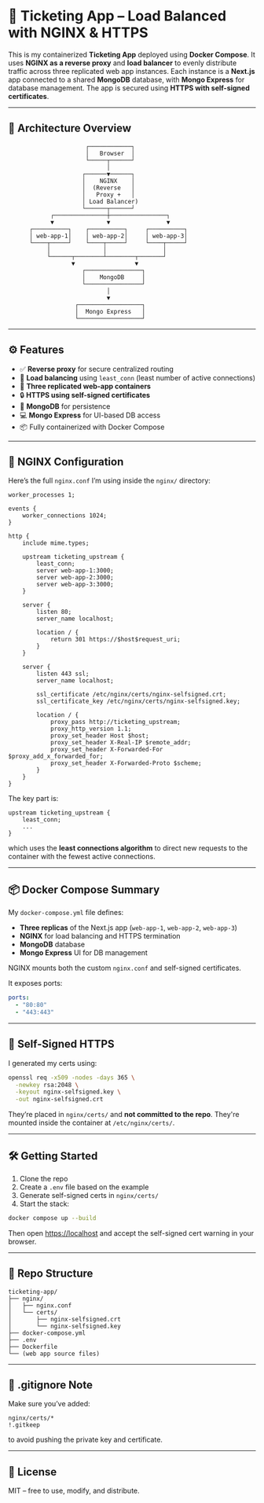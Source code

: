 # 🧾 Ticketing App – Load Balanced with NGINX & HTTPS

This is my containerized **Ticketing App** deployed using **Docker Compose**. It uses **NGINX as a reverse proxy** and **load balancer** to evenly distribute traffic across three replicated web app instances. Each instance is a **Next.js** app connected to a shared **MongoDB** database, with **Mongo Express** for database management. The app is secured using **HTTPS with self-signed certificates**.

---

## 🧠 Architecture Overview

```
                      ┌────────────┐
                      │   Browser  │
                      └─────┬──────┘
                            │
                     ┌──────▼──────┐
                     │    NGINX    │
                     │  (Reverse   │
                     │   Proxy +   │
                     │ Load Balancer)
                     └──────┬──────┘
            ┌───────────────┼────────────────┐
            ▼               ▼                ▼
      ┌──────────┐    ┌──────────┐     ┌──────────┐
      │ web-app-1│    │ web-app-2│     │ web-app-3│
      └────┬─────┘    └────┬─────┘     └────┬─────┘
           │               │                │
           └──────┬────────┴────────┬───────┘
                  ▼                 ▼
                     ┌────────────────┐
                     │    MongoDB     │
                     └────────────────┘
                            │
                            ▼
                   ┌──────────────────┐
                   │  Mongo Express   │
                   └──────────────────┘
```

---

## ⚙️ Features

- ✅ **Reverse proxy** for secure centralized routing
- 🔁 **Load balancing** using `least_conn` (least number of active connections)
- 🧩 **Three replicated web-app containers**
- 🔒 **HTTPS using self-signed certificates**
- 🧱 **MongoDB** for persistence
- 💻 **Mongo Express** for UI-based DB access
- 📦 Fully containerized with Docker Compose

---

## 🔧 NGINX Configuration

Here’s the full `nginx.conf` I’m using inside the `nginx/` directory:

```nginx
worker_processes 1;

events {
    worker_connections 1024;
}

http {
    include mime.types;

    upstream ticketing_upstream {
        least_conn;
        server web-app-1:3000;
        server web-app-2:3000;
        server web-app-3:3000;
    }

    server {
        listen 80;
        server_name localhost;

        location / {
            return 301 https://$host$request_uri;
        }
    }

    server {
        listen 443 ssl;
        server_name localhost;

        ssl_certificate /etc/nginx/certs/nginx-selfsigned.crt;
        ssl_certificate_key /etc/nginx/certs/nginx-selfsigned.key;

        location / {
            proxy_pass http://ticketing_upstream;
            proxy_http_version 1.1;
            proxy_set_header Host $host;
            proxy_set_header X-Real-IP $remote_addr;
            proxy_set_header X-Forwarded-For $proxy_add_x_forwarded_for;
            proxy_set_header X-Forwarded-Proto $scheme;
        }
    }
}
```

The key part is:

```nginx
upstream ticketing_upstream {
    least_conn;
    ...
}
```

which uses the **least connections algorithm** to direct new requests to the container with the fewest active connections.

---

## 📦 Docker Compose Summary

My `docker-compose.yml` file defines:

- **Three replicas** of the Next.js app (`web-app-1`, `web-app-2`, `web-app-3`)
- **NGINX** for load balancing and HTTPS termination
- **MongoDB** database
- **Mongo Express** UI for DB management

NGINX mounts both the custom `nginx.conf` and self-signed certificates.

It exposes ports:

```yaml
ports:
  - "80:80"
  - "443:443"
```

---

## 🔐 Self-Signed HTTPS

I generated my certs using:

```bash
openssl req -x509 -nodes -days 365 \
  -newkey rsa:2048 \
  -keyout nginx-selfsigned.key \
  -out nginx-selfsigned.crt
```

They’re placed in `nginx/certs/` and **not committed to the repo**. They're mounted inside the container at `/etc/nginx/certs/`.

---

## 🛠️ Getting Started

1. Clone the repo
2. Create a `.env` file based on the example
3. Generate self-signed certs in `nginx/certs/`
4. Start the stack:

```bash
docker compose up --build
```

Then open [https://localhost](https://localhost) and accept the self-signed cert warning in your browser.

---

## 📁 Repo Structure

```
ticketing-app/
├── nginx/
│   ├── nginx.conf
│   └── certs/
│       ├── nginx-selfsigned.crt
│       └── nginx-selfsigned.key
├── docker-compose.yml
├── .env
├── Dockerfile
└── (web app source files)
```

---

## 🛑 .gitignore Note

Make sure you’ve added:

```
nginx/certs/*
!.gitkeep
```

to avoid pushing the private key and certificate.

---

## 📜 License

MIT – free to use, modify, and distribute.

